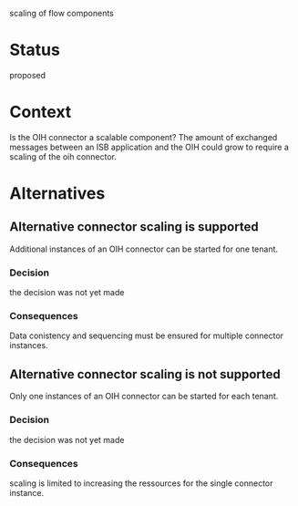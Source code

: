 scaling of flow components

# Status
proposed

# Context
Is the OIH connector a scalable component?
The amount of exchanged messages between an ISB application and the OIH could grow to require a scaling of the oih connector.

# Alternatives

## Alternative connector scaling is supported
Additional instances of an OIH connector can be started for one tenant. 

### Decision
the decision was not yet made

### Consequences
Data conistency and sequencing must be ensured for multiple connector instances. 

## Alternative connector scaling is not supported
Only one instances of an OIH connector can be started for each tenant. 

### Decision
the decision was not yet made

### Consequences
scaling is limited to increasing the ressources for the single connector instance.
